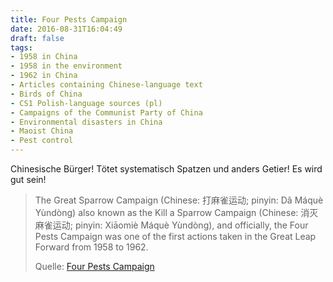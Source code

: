```yaml
---
title: Four Pests Campaign
date: 2016-08-31T16:04:49
draft: false
tags:
- 1958 in China
- 1958 in the environment
- 1962 in China
- Articles containing Chinese-language text
- Birds of China
- CS1 Polish-language sources (pl)
- Campaigns of the Communist Party of China
- Environmental disasters in China
- Maoist China
- Pest control
---
```


Chinesische Bürger! Tötet systematisch Spatzen und anders Getier! Es wird
gut sein!

> The Great Sparrow Campaign (Chinese: 打麻雀运动; pinyin: Dǎ Máquè
> Yùndòng) also known as the Kill a Sparrow Campaign (Chinese:
> 消灭麻雀运动; pinyin: Xiāomiè Máquè Yùndòng), and officially, the Four
> Pests Campaign was one of the first actions taken in the Great Leap
> Forward from 1958 to 1962.
>
> Quelle: [Four Pests Campaign](https://en.wikipedia.org/wiki/Four_Pests_Campaign)